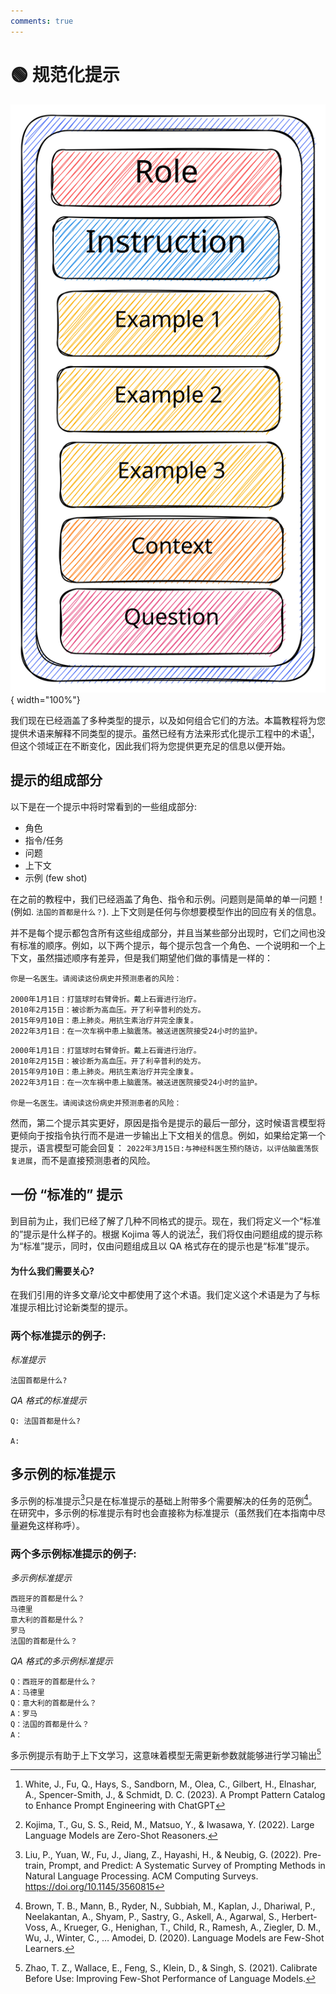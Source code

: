 ```yaml
---
comments: true
---
```


# 🟢 规范化提示

![formal_prompt](../assets/formal_prompt.svg){ width="100%"}


我们现在已经涵盖了多种类型的提示，以及如何组合它们的方法。本篇教程将为您提供术语来解释不同类型的提示。虽然已经有方法来形式化提示工程中的术语[^1]，但这个领域正在不断变化，因此我们将为您提供更充足的信息以便开始。

## 提示的组成部分

以下是在一个提示中将时常看到的一些组成部分:

- 角色
- 指令/任务
- 问题
- 上下文
- 示例 (few shot)

在之前的教程中，我们已经涵盖了角色、指令和示例。问题则是简单的单一问题！(例如. `法国的首都是什么？`). 上下文则是任何与你想要模型作出的回应有关的信息。

并不是每个提示都包含所有这些组成部分，并且当某些部分出现时，它们之间也没有标准的顺序。例如，以下两个提示，每个提示包含一个角色、一个说明和一个上下文，虽然描述顺序有差异，但是我们期望他们做的事情是一样的：

```text
你是一名医生。请阅读这份病史并预测患者的风险：

2000年1月1日：打篮球时右臂骨折。戴上石膏进行治疗。
2010年2月15日：被诊断为高血压。开了利辛普利的处方。
2015年9月10日：患上肺炎。用抗生素治疗并完全康复。
2022年3月1日：在一次车祸中患上脑震荡。被送进医院接受24小时的监护。
```

```text
2000年1月1日：打篮球时右臂骨折。戴上石膏进行治疗。
2010年2月15日：被诊断为高血压。开了利辛普利的处方。
2015年9月10日：患上肺炎。用抗生素治疗并完全康复。
2022年3月1日：在一次车祸中患上脑震荡。被送进医院接受24小时的监护。

你是一名医生。请阅读这份病史并预测患者的风险：
```

然而，第二个提示其实更好，原因是指令是提示的最后一部分，这时候语言模型将更倾向于按指令执行而不是进一步输出上下文相关的信息。例如，如果给定第一个提示，语言模型可能会回复： `2022年3月15日:与神经科医生预约随访，以评估脑震荡恢复进展`，而不是直接预测患者的风险。


## 一份 “标准的” 提示

到目前为止，我们已经了解了几种不同格式的提示。现在，我们将定义一个“标准的”提示是什么样子的。根据 Kojima 等人的说法[^2]，我们将仅由问题组成的提示称为“标准”提示，同时，仅由问题组成且以 QA 格式存在的提示也是“标准”提示。

#### 为什么我们需要关心?

在我们引用的许多文章/论文中都使用了这个术语。我们定义这个术语是为了与标准提示相比讨论新类型的提示。

### 两个标准提示的例子:


_标准提示_
```
法国首都是什么?
```

_QA 格式的标准提示_
```
Q: 法国首都是什么?

A:
```

## 多示例的标准提示

多示例的标准提示[^3]只是在标准提示的基础上附带多个需要解决的任务的范例[^4]。在研究中，多示例的标准提示有时也会直接称为标准提示（虽然我们在本指南中尽量避免这样称呼）。

### 两个多示例标准提示的例子:

_多示例标准提示_

```
西班牙的首都是什么？
马德里
意大利的首都是什么？
罗马
法国的首都是什么？
```

_QA 格式的多示例标准提示_
```
Q：西班牙的首都是什么？
A：马德里
Q：意大利的首都是什么？
A：罗马
Q：法国的首都是什么？
A：
```

多示例提示有助于上下文学习，这意味着模型无需更新参数就能够进行学习输出[^5]

[^1]: White, J., Fu, Q., Hays, S., Sandborn, M., Olea, C., Gilbert, H., Elnashar, A., Spencer-Smith, J., & Schmidt, D. C. (2023). A Prompt Pattern Catalog to Enhance Prompt Engineering with ChatGPT
[^2]: Kojima, T., Gu, S. S., Reid, M., Matsuo, Y., & Iwasawa, Y. (2022). Large Language Models are Zero-Shot Reasoners.
[^3]: Liu, P., Yuan, W., Fu, J., Jiang, Z., Hayashi, H., & Neubig, G. (2022). Pre-train, Prompt, and Predict: A Systematic Survey of Prompting Methods in Natural Language Processing. ACM Computing Surveys. https://doi.org/10.1145/3560815
[^4]: Brown, T. B., Mann, B., Ryder, N., Subbiah, M., Kaplan, J., Dhariwal, P., Neelakantan, A., Shyam, P., Sastry, G., Askell, A., Agarwal, S., Herbert-Voss, A., Krueger, G., Henighan, T., Child, R., Ramesh, A., Ziegler, D. M., Wu, J., Winter, C., … Amodei, D. (2020). Language Models are Few-Shot Learners.
[^5]: Zhao, T. Z., Wallace, E., Feng, S., Klein, D., & Singh, S. (2021). Calibrate Before Use: Improving Few-Shot Performance of Language Models. 
